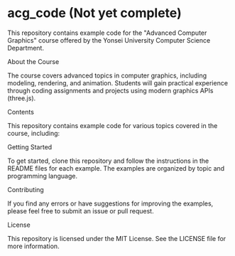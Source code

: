 # acg_code (Not yet complete)

This repository contains example code for the "Advanced Computer Graphics" course offered by the Yonsei University Computer Science Department.

About the Course

The course covers advanced topics in computer graphics, including modeling, rendering, and animation. Students will gain practical experience through coding assignments and projects using modern graphics APIs (three.js).

Contents

This repository contains example code for various topics covered in the course, including:

Getting Started

To get started, clone this repository and follow the instructions in the README files for each example. The examples are organized by topic and programming language.

Contributing

If you find any errors or have suggestions for improving the examples, please feel free to submit an issue or pull request.

License

This repository is licensed under the MIT License. See the LICENSE file for more information.
